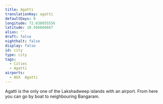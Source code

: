 ```yaml
---
title: Agatti
translationKey: agatti
defaultDays: 0
longitude: 72.638055556
latitude: 10.566666667
alias: ''
draft: false
nighthalt: false
display: false
id: city
type: city
tags:
  - Cities
  - Agatti
airports:
  - AGX  Agatti
---
```


Agatti is the only one of the Lakshadweep islands with an airport. From here you can go by boat to neighbouring Bangaram.